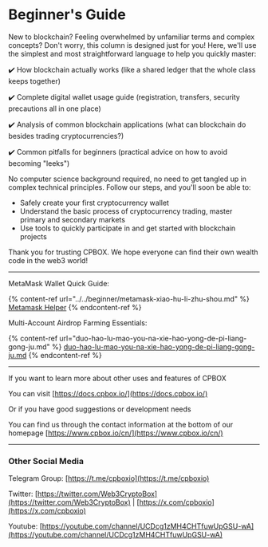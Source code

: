 # Beginner's Guide

New to blockchain? Feeling overwhelmed by unfamiliar terms and complex concepts? Don't worry, this column is designed just for you! Here, we'll use the simplest and most straightforward language to help you quickly master:

✔️ How blockchain actually works (like a shared ledger that the whole class keeps together)

✔️ Complete digital wallet usage guide (registration, transfers, security precautions all in one place)

✔️ Analysis of common blockchain applications (what can blockchain do besides trading cryptocurrencies?)

✔️ Common pitfalls for beginners (practical advice on how to avoid becoming "leeks")

No computer science background required, no need to get tangled up in complex technical principles. Follow our steps, and you'll soon be able to:

* Safely create your first cryptocurrency wallet
* Understand the basic process of cryptocurrency trading, master primary and secondary markets
* Use tools to quickly participate in and get started with blockchain projects

Thank you for trusting CPBOX. We hope everyone can find their own wealth code in the web3 world!

***

MetaMask Wallet Quick Guide:

{% content-ref url="../../beginner/metamask-xiao-hu-li-zhu-shou.md" %}
[Metamask Helper](../../beginner/metamask-xiao-hu-li-zhu-shou.md)
{% endcontent-ref %}

Multi-Account Airdrop Farming Essentials:

{% content-ref url="duo-hao-lu-mao-you-na-xie-hao-yong-de-pi-liang-gong-ju.md" %}
[duo-hao-lu-mao-you-na-xie-hao-yong-de-pi-liang-gong-ju.md](beginner/duo-hao-lu-mao-you-na-xie-hao-yong-de-pi-liang-gong-ju.md)
{% endcontent-ref %}

***

If you want to learn more about other uses and features of CPBOX

You can visit [https://docs.cpbox.io/](https://docs.cpbox.io/)

Or if you have good suggestions or development needs

You can find us through the contact information at the bottom of our homepage [https://www.cpbox.io/cn/](https://www.cpbox.io/cn/)

***

### Other Social Media

Telegram Group: [https://t.me/cpboxio](https://t.me/cpboxio)

Twitter: [https://twitter.com/Web3CryptoBox](https://twitter.com/Web3CryptoBox) | [https://x.com/cpboxio](https://x.com/cpboxio)

Youtube: [https://youtube.com/channel/UCDcg1zMH4CHTfuwUpGSU-wA](https://youtube.com/channel/UCDcg1zMH4CHTfuwUpGSU-wA)
